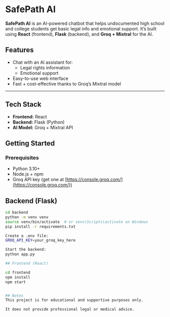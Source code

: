# SafePath AI

**SafePath AI** is an AI-powered chatbot that helps undocumented high school and college students get basic legal info and emotional support. It’s built using **React** (frontend), **Flask** (backend), and **Groq + Mixtral** for the AI.

## Features

- Chat with an AI assistant for:
  - Legal rights information
  - Emotional support
- Easy-to-use web interface
- Fast + cost-effective thanks to Groq’s Mixtral model

---
## Tech Stack

- **Frontend:** React
- **Backend:** Flask (Python)
- **AI Model:** Groq + Mixtral API

## Getting Started

### Prerequisites
- Python 3.10+
- Node.js + npm
- Groq API key (get one at [https://console.groq.com/](https://console.groq.com/))

## Backend (Flask)

```bash
cd backend
python -m venv venv
source venv/bin/activate  # or venv\Scripts\activate on Windows
pip install -r requirements.txt

Create a .env file:
GROQ_API_KEY=your_groq_key_here

Start the backend:
python app.py

## Frontend (React)

cd frontend
npm install
npm start


## Notes
This project is for educational and supportive purposes only.

It does not provide professional legal or medical advice.




















